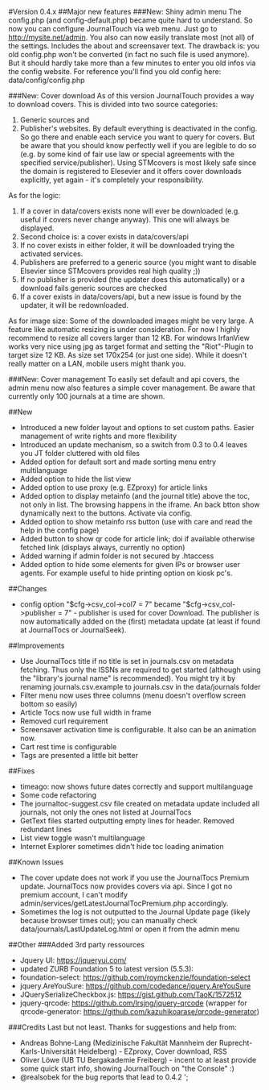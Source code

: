#Version 0.4.x
##Major new features
###New: Shiny admin menu
The config.php (and config-default.php) became quite hard to understand. So now you can configure JournalTouch via web menu. Just go to http://mysite.net/admin. You also can now easily translate most (not all) of the settings. Includes the about and screensaver text.
The drawback is: you old config.php won't be converted (in fact no such file is used anymore). But it should hardly take more than a few minutes to enter you old infos via the config website. For reference you'll find you old config here: data/config/config.php

###New: Cover download
As of this version JournalTouch provides a way to download covers. This is divided into two source categories:
1. Generic sources and
2. Publisher's websites.
By default everything is deactivated in the config. So go there and enable each service you want to query for covers.
But be aware that you should know perfectly well if you are legible to do so (e.g. by some kind of fair use law or special agreements with the specified service/publisher).
Using STMcovers is most likely safe since the domain is registered to Elesevier and it offers cover downloads explicitly, yet again - it's completely your responsibility.

As for the logic:
1.  If a cover in data/covers exists none will ever be downloaded (e.g. useful if
    covers never change anyway). This one will always be displayed.
2.  Second choice is: a cover exists in data/covers/api
3.  If no cover exists in either folder, it will be downloaded trying the activated services.
  1. Publishers are preferred to a generic source (you might want to disable Elsevier since STMcovers provides real high quality ;))
  2. If no publisher is provided (the updater does this automatically) or a download fails generic sources are checked
4.  If a cover exists in data/covers/api, but a new issue is found by the updater, it will be redownloaded.

As for image size:
Some of the downloaded images might be very large. A feature like automatic resizing is under consideration. For now I highly recommend to resize all covers larger than 12 KB. For windows IrfanView works very nice using jpg as target format and setting the "Riot"-Plugin to target size 12 KB. As size set 170x254 (or just one side).
While it doesn't really matter on a LAN, mobile users might thank you.


###New: Cover management
To easily set default and api covers, the admin menu now also features a simple cover management. Be aware that currently only 100 journals at a time are shown.


##New
- Introduced a new folder layout and options to set custom paths. Easier management of write rights and more flexibility
- Introduced an update mechanism, so a switch from 0.3 to 0.4 leaves you JT folder cluttered with old files
- Added option for default sort and made sorting menu entry multilanguage
- Added option to hide the list view
- Added option to use proxy (e.g. EZproxy) for article links
- Added option to display metainfo (and the journal title) above the toc, not only in list. The browsing happens in the iframe. An back btton show dynamically next to the buttons. Activate via config.
- Added option to show metainfo rss button (use with care and read the help in the config page)
- Added button to show qr code for article link; doi if available otherwise fetched link (displays always, currently no option)
- Added warning if admin folder is not secured by .htaccess
- Added option to hide some elements for given IPs or browser user agents. For example useful to hide printing option on kiosk pc's.


##Changes
- config option "$cfg->csv_col->col7 = 7" became "$cfg->csv_col->publisher = 7" - publisher is used for cover Download. The publisher is now automatically added on the (first) metadata update (at least if found at JournalTocs or JournalSeek).


##Improvements
- Use JournalTocs title if no title is set in journals.csv on metadata fetching. Thus only the ISSNs are required to get started (although using the "library's journal name" is recommended). You might try it by renaming journals.csv.example to journals.csv in the data/journals folder
- Filter menu now uses three columns (menu doesn't overflow screen bottom so easily)
- Article Tocs now use full width in frame
- Removed curl requirement
- Screensaver activation time is configurable. It also can be an animation now.
- Cart rest time is configurable
- Tags are presented a little bit better


##Fixes
- timeago: now shows future dates correctly and support multilanguage
- Some code refactoring
- The journaltoc-suggest.csv file created on metadata update included all journals, not only the ones not listed at JournalTocs
- GetText files started outputting empty lines for header. Removed redundant lines
- List view toggle wasn't multilanguage
- Internet Explorer sometimes didn't hide toc loading animation


##Known Issues
- The cover update does not work if you use the JournalTocs Premium update. JournalTocs now provides covers via api. Since I got no premium account, I can't modify admin/services/getLatestJournalTocPremium.php accordingly.
- Sometimes the log is not outputted to the Journal Update page (likely because browser times out); you can manually check data/journals/LastUpdateLog.html or open it from the admin menu



##Other
###Added 3rd party ressources
- Jquery UI: https://jqueryui.com/
- updated ZURB Foundation 5 to latest version (5.5.3):
- foundation-select: https://github.com/roymckenzie/foundation-select
- jquery.AreYouSure: https://github.com/codedance/jquery.AreYouSure
- JQuerySerializeCheckbox.js: https://gist.github.com/TaoK/1572512
- jquery-qrcode: https://github.com/lrsjng/jquery-qrcode (wrapper for qrcode-generator: https://github.com/kazuhikoarase/qrcode-generator)


###Credits
Last but not least. Thanks for suggestions and help from:
- Andreas Bohne-Lang (Medizinische Fakultät Mannheim der Ruprecht-Karls-Universität Heidelberg) - EZproxy, Cover download, RSS
- Oliver Löwe (UB TU Bergakademie Freiberg) - incent to at least provide some quick start info, showing JournalTouch on "the Console" :)
- @realsobek for the bug reports that lead to 0.4.2
';
